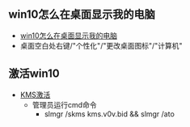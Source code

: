 
## win10怎么在桌面显示我的电脑
 - [win10怎么在桌面显示我的电脑](https://zhuanlan.zhihu.com/p/24646434)
 - 桌面空白处右键/"个性化"/"更改桌面图标"/"计算机"

## 激活win10
  - [KMS激活](https://v0v.bid/) 
    - 管理员运行cmd命令
      - slmgr /skms kms.v0v.bid && slmgr /ato

